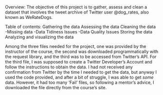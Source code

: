 Overview:
The objective of this project is to gather, assess and clean a dataset that involves the tweet archive of Twitter user @dog_rates, also known as WeRateDogs.

Table of contents:
Gathering the data
Assessing the data
Cleaning the data
-Missing data 
-Data Tidiness Issues 
-Data Quality Issues
Storing the data
Analyzing and visualizing the data

Among the three files needed for the project, one was provided by the instructor of the course, the second was downloaded programmatically with the request library, and the third was to be accessed from Twitter’s API.
For the third file, I was supposed to create a Twitter Developer’s Account and follow the instructions to obtain the data. I had not received any confirmation from Twitter by the time I needed to get the data, but anyway I used the code provided, and after a bit of struggle, I was able to get *some* data. However, it had too many ‘Fail’ files, so following a mentor’s advice, I downloaded the file directly from the course’s site.